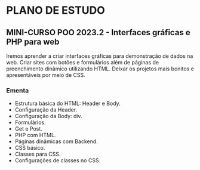 # PLANO DE ESTUDO

## MINI-CURSO POO 2023.2 - Interfaces gráficas e PHP para web

Iremos aprender a criar interfaces gráficas para demonstração de dados na web. Criar sites com botões e formulários além de páginas de preenchimento dinâmico utilizando HTML. Deixar os projetos mais bonitos e apresentáveis por meio de CSS.

### Ementa

- Estrutura básica do HTML: Header e Body.
- Configuração da Header.
- Configuração da Body: div.
- Formulários.
- Get e Post.
- PHP com HTML.
- Páginas dinâmicas com Backend.
- CSS básico.
- Classes para CSS.
- Configurações de classes no CSS.